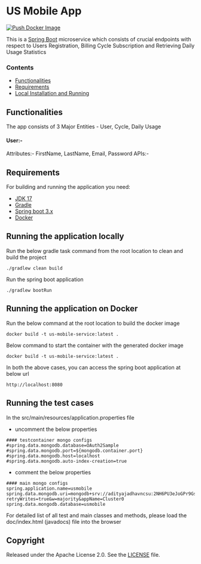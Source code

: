 # US Mobile App

[![Push Docker Image](https://github.com/aditya4196/us-mobile-service/actions/workflows/docker-image.yml/badge.svg)](https://github.com/aditya4196/us-mobile-service/actions/workflows/docker-image.yml)

This is a [Spring Boot](http://projects.spring.io/spring-boot/) microservice which consists of crucial endpoints with respect to Users Registration, Billing Cycle Subscription and Retrieving Daily Usage Statistics

### Contents

- [Functionalities](#functionalities)
- [Requirements](#requirements)
- [Local Installation and Running](#running-the-application-locally)


## Functionalities

The app consists of 3 Major Entities - User, Cycle, Daily Usage

#### User:-
Attributes:- FirstName, LastName, Email, Password
APIs:-

## Requirements

For building and running the application you need:

- [JDK 17](https://www.oracle.com/java/technologies/javase/jdk17-archive-downloads.html)
- [Gradle](https://gradle.org/)
- [Spring boot 3.x](https://spring.io/projects/spring-boot)
- [Docker](https://docs.docker.com/get-docker/)

## Running the application locally

Run the below gradle task command from the root location to clean and build the project

```
./gradlew clean build
```

Run the spring boot application

```
./gradlew bootRun
```

## Running the application on Docker

Run the below command at the root location to build the docker image

```
docker build -t us-mobile-service:latest .
```

Below command to start the container with the generated docker image

```
docker build -t us-mobile-service:latest .
```

In both the above cases, you can access the spring boot application at below url

```
http://localhost:8080
```

## Running the test cases

In the src/main/resources/application.properties file

- uncomment the below properties

```
#### testcontainer mongo configs
#spring.data.mongodb.database=OAuth2Sample
#spring.data.mongodb.port=${mongodb.container.port}
#spring.data.mongodb.host=localhost
#spring.data.mongodb.auto-index-creation=true
```

- comment the below properties

```
#### main mongo configs
spring.application.name=usmobile
spring.data.mongodb.uri=mongodb+srv://adityajadhavncsu:2NH6PU3eJoGPr9Gs@cluster0.xqzlrqf.mongodb.net/?retryWrites=true&w=majority&appName=Cluster0
spring.data.mongodb.database=usmobile
```

For detailed list of all test and main classes and methods, please load the doc/index.html (javadocs) file into the browser

## Copyright

Released under the Apache License 2.0. See the [LICENSE](https://github.com/codecentric/springboot-sample-app/blob/master/LICENSE) file.
